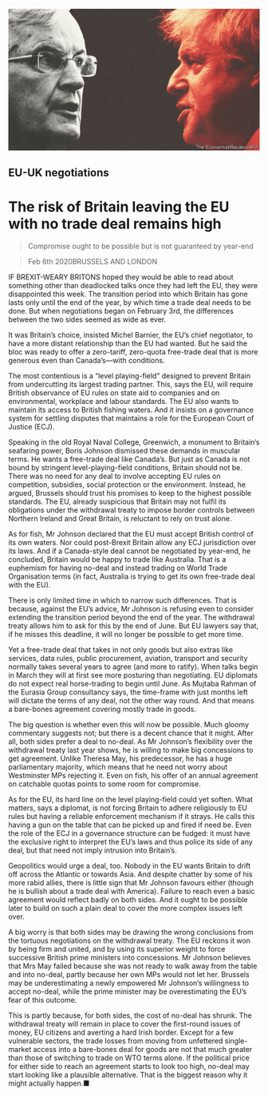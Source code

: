 ![](./images/20200208_BRD001_0.jpg)

## EU-UK negotiations

# The risk of Britain leaving the EU with no trade deal remains high

> Compromise ought to be possible but is not guaranteed by year-end

> Feb 6th 2020BRUSSELS AND LONDON

IF BREXIT-WEARY BRITONS hoped they would be able to read about something other than deadlocked talks once they had left the EU, they were disappointed this week. The transition period into which Britain has gone lasts only until the end of the year, by which time a trade deal needs to be done. But when negotiations began on February 3rd, the differences between the two sides seemed as wide as ever.

It was Britain’s choice, insisted Michel Barnier, the EU’s chief negotiator, to have a more distant relationship than the EU had wanted. But he said the bloc was ready to offer a zero-tariff, zero-quota free-trade deal that is more generous even than Canada’s—with conditions.

The most contentious is a “level playing-field” designed to prevent Britain from undercutting its largest trading partner. This, says the EU, will require British observance of EU rules on state aid to companies and on environmental, workplace and labour standards. The EU also wants to maintain its access to British fishing waters. And it insists on a governance system for settling disputes that maintains a role for the European Court of Justice (ECJ).

Speaking in the old Royal Naval College, Greenwich, a monument to Britain’s seafaring power, Boris Johnson dismissed these demands in muscular terms. He wants a free-trade deal like Canada’s. But just as Canada is not bound by stringent level-playing-field conditions, Britain should not be. There was no need for any deal to involve accepting EU rules on competition, subsidies, social protection or the environment. Instead, he argued, Brussels should trust his promises to keep to the highest possible standards. The EU, already suspicious that Britain may not fulfil its obligations under the withdrawal treaty to impose border controls between Northern Ireland and Great Britain, is reluctant to rely on trust alone.

As for fish, Mr Johnson declared that the EU must accept British control of its own waters. Nor could post-Brexit Britain allow any ECJ jurisdiction over its laws. And if a Canada-style deal cannot be negotiated by year-end, he concluded, Britain would be happy to trade like Australia. That is a euphemism for having no-deal and instead trading on World Trade Organisation terms (in fact, Australia is trying to get its own free-trade deal with the EU).

There is only limited time in which to narrow such differences. That is because, against the EU’s advice, Mr Johnson is refusing even to consider extending the transition period beyond the end of the year. The withdrawal treaty allows him to ask for this by the end of June. But EU lawyers say that, if he misses this deadline, it will no longer be possible to get more time.

Yet a free-trade deal that takes in not only goods but also extras like services, data rules, public procurement, aviation, transport and security normally takes several years to agree (and more to ratify). When talks begin in March they will at first see more posturing than negotiating. EU diplomats do not expect real horse-trading to begin until June. As Mujtaba Rahman of the Eurasia Group consultancy says, the time-frame with just months left will dictate the terms of any deal, not the other way round. And that means a bare-bones agreement covering mostly trade in goods.

The big question is whether even this will now be possible. Much gloomy commentary suggests not; but there is a decent chance that it might. After all, both sides prefer a deal to no-deal. As Mr Johnson’s flexibility over the withdrawal treaty last year shows, he is willing to make big concessions to get agreement. Unlike Theresa May, his predecessor, he has a huge parliamentary majority, which means that he need not worry about Westminster MPs rejecting it. Even on fish, his offer of an annual agreement on catchable quotas points to some room for compromise.

As for the EU, its hard line on the level playing-field could yet soften. What matters, says a diplomat, is not forcing Britain to adhere religiously to EU rules but having a reliable enforcement mechanism if it strays. He calls this having a gun on the table that can be picked up and fired if need be. Even the role of the ECJ in a governance structure can be fudged: it must have the exclusive right to interpret the EU’s laws and thus police its side of any deal, but that need not imply intrusion into Britain’s.

Geopolitics would urge a deal, too. Nobody in the EU wants Britain to drift off across the Atlantic or towards Asia. And despite chatter by some of his more rabid allies, there is little sign that Mr Johnson favours either (though he is bullish about a trade deal with America). Failure to reach even a basic agreement would reflect badly on both sides. And it ought to be possible later to build on such a plain deal to cover the more complex issues left over.

A big worry is that both sides may be drawing the wrong conclusions from the tortuous negotiations on the withdrawal treaty. The EU reckons it won by being firm and united, and by using its superior weight to force successive British prime ministers into concessions. Mr Johnson believes that Mrs May failed because she was not ready to walk away from the table and into no-deal, partly because her own MPs would not let her. Brussels may be underestimating a newly empowered Mr Johnson’s willingness to accept no-deal, while the prime minister may be overestimating the EU’s fear of this outcome.

This is partly because, for both sides, the cost of no-deal has shrunk. The withdrawal treaty will remain in place to cover the first-round issues of money, EU citizens and averting a hard Irish border. Except for a few vulnerable sectors, the trade losses from moving from unfettered single-market access into a bare-bones deal for goods are not that much greater than those of switching to trade on WTO terms alone. If the political price for either side to reach an agreement starts to look too high, no-deal may start looking like a plausible alternative. That is the biggest reason why it might actually happen.■